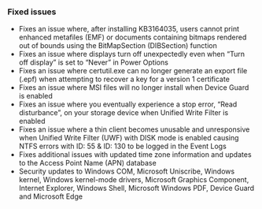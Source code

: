 ### Fixed issues
- Fixes an issue where, after installing KB3164035, users cannot print enhanced metafiles (EMF) or documents containing bitmaps rendered out of bounds using the BitMapSection (DIBSection) function
- Fixes an issue where displays turn off unexpectedly even when “Turn off display” is set to “Never” in Power Options
- Fixes an issue where certutil.exe can no longer generate an export file (.epf) when attempting to recover a key for a version 1 certificate 
- Fixes an issue where MSI files will no longer install when Device Guard is enabled
- Fixes an issue where you eventually experience a stop error, “Read disturbance”, on your storage device when Unified Write Filter is enabled
- Fixes an issue where a thin client becomes unusable and unresponsive when Unified Write Filter (UWF) with DISK mode is enabled causing NTFS errors with ID: 55 & ID: 130 to be logged in the Event Logs
- Fixes additional issues with updated time zone information and updates to the Access Point Name (APN) database
- Security updates to Windows COM, Microsoft Uniscribe, Windows kernel, Windows kernel-mode drivers, Microsoft Graphics Component, Internet Explorer, Windows Shell, Microsoft Windows PDF, Device Guard and Microsoft Edge